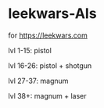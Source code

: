 # leekwars-AIs
for https://leekwars.com


lvl 1-15: pistol

lvl 16-26: pistol + shotgun

lvl 27-37: magnum

lvl 38+: magnum + laser

